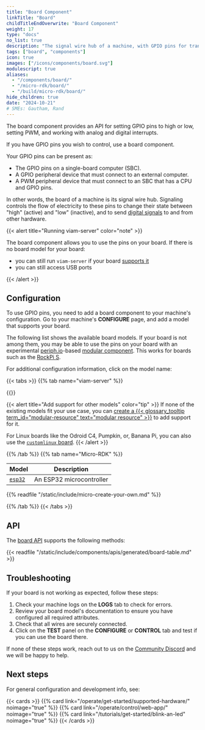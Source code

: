 ```yaml
---
title: "Board Component"
linkTitle: "Board"
childTitleEndOverwrite: "Board Component"
weight: 17
type: "docs"
no_list: true
description: "The signal wire hub of a machine, with GPIO pins for transmitting signals between the machine's computer and its other components."
tags: ["board", "components"]
icon: true
images: ["/icons/components/board.svg"]
modulescript: true
aliases:
  - "/components/board/"
  - "/micro-rdk/board/"
  - "/build/micro-rdk/board/"
hide_children: true
date: "2024-10-21"
# SMEs: Gautham, Rand
---
```


The board component provides an API for setting GPIO pins to high or low, setting PWM, and working with analog and digital interrupts.

If you have GPIO pins you wish to control, use a board component.

Your GPIO pins can be present as:

- The GPIO pins on a single-board computer (SBC).
- A GPIO peripheral device that must connect to an external computer.
- A PWM peripheral device that must connect to an SBC that has a CPU and GPIO pins.

In other words, the board of a machine is its signal wire hub.
Signaling controls the flow of electricity to these pins to change their state between "high" (active) and "low" (inactive), and to send [digital signals](https://en.wikipedia.org/wiki/Digital_signal) to and from other hardware.

{{< alert title="Running viam-server" color="note" >}}

The board component allows you to use the pins on your board.
If there is no board model for your board:

- you can still run `viam-server` if your board [supports it](/operate/get-started/setup/)
- you can still access USB ports

{{< /alert >}}

## Configuration

To use GPIO pins, you need to add a board component to your machine's configuration.
Go to your machine's **CONFIGURE** page, and add a model that supports your board.

The following list shows the available board models.
If your board is not among them, you may be able to use the pins on your board with an experimental [periph.io](https://periph.io/)-based [modular component](https://github.com/viam-labs/periph_board).
This works for boards such as the [RockPi S](https://wiki.radxa.com/RockpiS).

For additional configuration information, click on the model name:

{{< tabs >}}
{{% tab name="viam-server" %}}

{{<resources api="rdk:component:board" type="board" no-intro="true">}}

{{< alert title="Add support for other models" color="tip" >}}
If none of the existing models fit your use case, you can [create a {{< glossary_tooltip term_id="modular-resource" text="modular resource" >}}](/operate/get-started/other-hardware/create-module/) to add support for it.

For Linux boards like the Odroid C4, Pumpkin, or, Banana Pi, you can also use the [`customlinux` board](https://github.com/viam-modules/customlinux/blob/main/README.md).
{{< /alert >}}

{{% /tab %}}
{{% tab name="Micro-RDK" %}}

<!-- prettier-ignore -->
| Model | Description |
| ----- | ----------- |
| [`esp32`](esp32/) | An ESP32 microcontroller |

{{% readfile "/static/include/micro-create-your-own.md" %}}

{{% /tab %}}
{{< /tabs >}}

## API

The [board API](/dev/reference/apis/components/board/) supports the following methods:

{{< readfile "/static/include/components/apis/generated/board-table.md" >}}

## Troubleshooting

If your board is not working as expected, follow these steps:

1. Check your machine logs on the **LOGS** tab to check for errors.
1. Review your board model's documentation to ensure you have configured all required attributes.
1. Check that all wires are securely connected.
1. Click on the **TEST** panel on the **CONFIGURE** or **CONTROL** tab and test if you can use the board there.

If none of these steps work, reach out to us on the [Community Discord](https://discord.gg/viam) and we will be happy to help.

## Next steps

For general configuration and development info, see:

{{< cards >}}
{{% card link="/operate/get-started/supported-hardware/" noimage="true" %}}
{{% card link="/operate/control/web-app/" noimage="true" %}}
{{% card link="/tutorials/get-started/blink-an-led" noimage="true" %}}
{{< /cards >}}
